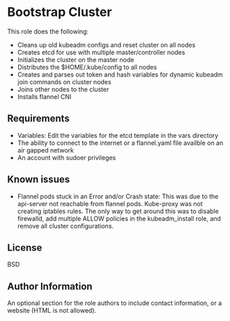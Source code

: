 Bootstrap Cluster
=========

This role does the following:

- Cleans up old kubeadm configs and reset cluster on all nodes
- Creates etcd for use with multiple master/controller nodes
- Initializes the cluster on the master node
- Distributes the $HOME/.kube/config to all nodes
- Creates and parses out token and hash variables for dynamic kubeadm join commands on cluster nodes
- Joins other nodes to the cluster
- Installs flannel CNI


Requirements
------------
- Variables: Edit the variables for the etcd template in the vars directory 
- The ability to connect to the internet or a flannel.yaml file availble on an air gapped network
- An account with sudoer privileges

Known issues
--------------
- Flannel pods stuck in an Error and/or Crash state: This was due to the api-server not reachable from flannel pods. Kube-proxy was not creating iptables rules. The only way to get around this was to disable firewalld, add multiple ALLOW policies in the kubeadm_install role, and remove all cluster configurations. 


License
-------

BSD

Author Information
------------------

An optional section for the role authors to include contact information, or a website (HTML is not allowed).
